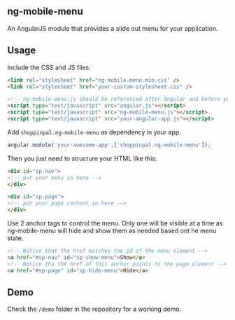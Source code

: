 ## ng-mobile-menu

An AngularJS module that provides a slide out menu for your application.

## Usage

Include the CSS and JS files:
```html
<link rel="stylesheet" href="ng-mobile-menu.min.css" />
<link rel="stylesheet" href="your-custom-stylesheet.css" />

<!-- ng-mobile-menu.js should be referenced after Angular and before your app -->
<script type="text/javascript" src="angular.js"></script>
<script type="text/javascript" src="ng-mobile-menu.js"></script>
<script type="text/javascript" src="your-angular-app.js"></script>

```

Add `shoppinpal.ng-mobile-menu` as dependency in your app.

```javascript
angular.module('your-awesome-app',['shoppinpal.ng-mobile-menu']);
```

Then you just need to structure your HTML like this:

```html
<div id="sp-nav">
<!-- put your menu in here -->
</div>

<div id="sp-page">
<!-- put your page content in here -->
</div>
```

Use 2 anchor tags to control the menu. Only one will be visible at a time as ng-mobile-menu will hide and show them as needed based ont he menu state.

```html
<!-- Notice that the href matches the id of the menu element -->
<a href="#sp-nav" id="sp-show-menu">Show</a>
<!-- Notice tha the href of this anchor points to the page element -->
<a href="#sp-page" id="sp-hide-menu">Hide</a>
```

## Demo

Check the `/demo` folder in the repository for a working demo.